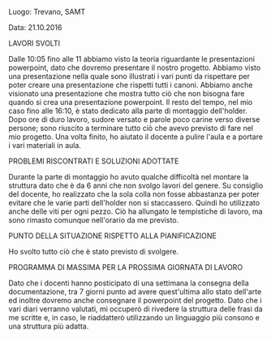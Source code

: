 Luogo: Trevano, SAMT

Data: 21.10.2016

LAVORI SVOLTI

Dalle 10:05 fino alle 11 abbiamo visto la teoria riguardante le presentazioni powerpoint, dato che dovremo presentare il nostro progetto. Abbiamo visto una presentazione nella quale sono illustrati i vari punti da rispettare per poter creare una presentazione che rispetti tutti i canoni. Abbiamo anche visionato una presentazione che mostra tutto ciò che non bisogna fare quando si crea una presentazione powerpoint.
Il resto del tempo, nel mio caso fino alle 16:10, è stato dedicato alla parte di montaggio dell'holder. Dopo ore di duro lavoro, sudore versato e parole poco carine verso diverse persone; sono riuscito a terminare tutto ciò che avevo previsto di fare nel mio progetto. Una volta finito, ho aiutato il docente a pulire l'aula e a portare i vari materiali in aula.


PROBLEMI RISCONTRATI E SOLUZIONI ADOTTATE

Durante la parte di montaggio ho avuto qualche difficoltà nel montare la struttura dato che è da 6 anni che non svolgo lavori del genere. Su consiglio del docente, ho realizzato che la sola colla non fosse abbastanza per poter evitare che le varie parti dell'holder non si staccassero. Quindi ho utilizzato anche delle viti per ogni pezzo. Ciò ha allungato le tempistiche di lavoro, ma sono rimasto comunque nell'orario da me previsto.


PUNTO DELLA SITUAZIONE RISPETTO ALLA PIANIFICAZIONE

Ho svolto tutto ciò che è stato previsto di svolgere.

PROGRAMMA DI MASSIMA PER LA PROSSIMA GIORNATA DI LAVORO

Dato che i docenti hanno posticipato di una settimana la consegna della documentazione, tra 7 giorni punto ad avere quest'ultima allo stato dell'arte ed inoltre dovremo anche consegnare il powerpoint del progetto. Dato che i vari diari verranno valutati, mi occuperò di rivedere la struttura delle frasi da me scritte e, in caso, le riaddatterò utilizzando un linguaggio più consono e una struttura più adatta.


